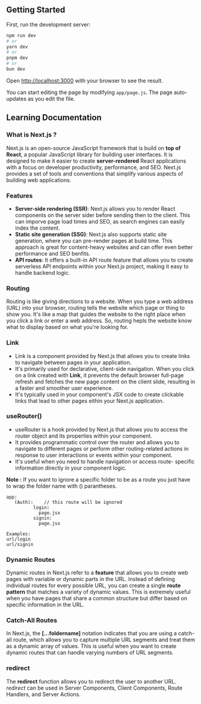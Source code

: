 ## Getting Started

First, run the development server:

```bash
npm run dev
# or
yarn dev
# or
pnpm dev
# or
bun dev
```

Open [http://localhost:3000](http://localhost:3000) with your browser to see the result.

You can start editing the page by modifying `app/page.js`. The page auto-updates as you edit the file.

## Learning Documentation

### What is Next.js ?

Next.js is an open-source JavaScript framework that is build on **top of React**, a popular JavaScript library for building user interfaces. It is designed to make it easier to create **server-rendered** React applications with a focus on developer productivity, performance, and SEO. Next.js provides a set of tools and conventions that simplify various aspects of building web applications.

### Features

- **Server-side rendering (SSR)**: Next.js allows you to render React components on the server sider before sending then to the client. This can imporve page load times and SEO, as search engines can easily index the content.
- **Static site generation (SSG)**: Next.js also supports static site generation, where you can pre-render pages at build time. This approach is great for content-heavy websites and can offer even better performance and SEO benfits.
- **API routes**: It offers a built-in API route feature that allows you to create serverless API endpoints within your Next.js project, making it easy to handle backend logic.

### Routing

Routing is like giving directions to a website. When you type a web address (URL) into your browser, routing tells the website which page or thing to show you. It's like a map that guides the website to the right place when you click a link or enter a web address. So, routing hepls the website know what to display based on what you're looking for.

### Link

- Link is a component provided by Next.js that allows you to create links to navigate between pages in your application.
- It's primarily used for declarative, client-side navigation. When you click on a link created with **Link**, it prevents the default browser full-page refresh and fetches the new page content on the client slide, resulting in a faster and smoother user experience.
- It's typically used in your component's JSX code to create clickable links that lead to other pages eithin your Next.js application.

### useRouter()

- useRouter is a hook provided by Next.js that allows you to access the router object and its properties within your component.
- It provides programmatic control over the router and allows you to navigate to different pages or perform other routing-related actions in response to user interactions or events within your component.
- It's useful when you need to handle navigation or access route- specific information directly in your component logic.

**Note :** If you want to ignore a specific folder to be as a route you just have to wrap the folder name with () parantheses.

```
app:
   (Auth):    // this route will be ignored
          login:
            page.jsx
          signin:
            page.jsx

Examples:
url/login
url/signin
```

### Dynamic Routes

Dynamic routes in Next.js refer to a **feature** that allows you to create web pages with variable or dynamic parts in the URL. Instead of defining individual routes for every possible URL, you can create a single **route pattern** that matches a variety of dynamic values. This is extremely useful when you have pages that share a common structure but differ based on specific information in the URL.

### Catch-All Routes

In Next.js, the **[...foldername]** notation indicates that you are using a catch-all route, which allows you to capture multiple URL segments and treat them as a dynamic array of values. This is useful when you want to create dynamic routes that can handle varying numbers of URL segments.

### redirect

The **redirect** function allows you to redirect the user to another URL. _redirect_ can be used in Server Components, Client Components, Route Handlers, and Server Actions.
